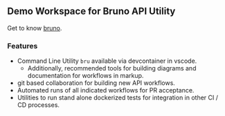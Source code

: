## Demo Workspace for Bruno API Utility

Get to know [bruno](https://www.usebruno.com/).

### Features
 - Command Line Utility `bru` available via devcontainer in vscode.
   - Additionally, recommended tools for building diagrams and documentation for workflows in markup.
 - git based collaboration for building new API workflows.
 - Automated runs of all indicated workflows for PR acceptance.
 - Utilities to run stand alone dockerized tests for integration in other CI / CD processes.
